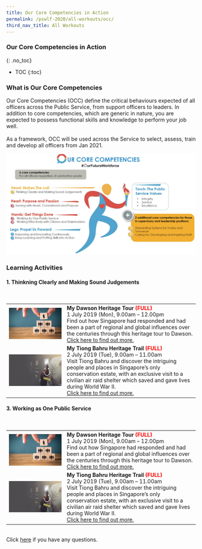 ```yaml
---
title: Our Core Competencies in Action
permalink: /pswlf-2020/all-workouts/occ/
third_nav_title: All Workouts
---
```

### **Our Core Competencies in Action**
{: .no_toc}
- TOC
{:toc}


### What is Our Core Competencies
Our Core Competencies (OCC) define the critical behaviours expected of all officers across the Public Service, from support officers to leaders. In addition to core competencies, which are generic in nature, you are expected to possess functional skills and knowledge to perform your job well.
<br><br>
As a framework, OCC will be used across the Service to select, assess, train and develop all officers from Jan 2021.

![OCC Running Man](/images/occrunningman.png)

### Learning Activities
#### 1. Thinkning Clearly and Making Sound Judgements
<br>
<table>
<tr>
    <td>
      <a href="/events/learning-journeys/event-details/LJ_DawsonTour"> <img src="/images/Engage2.jpeg" /></a>
    </td>
    <td>
      <b>My Dawson Heritage Tour<font color="red"> (FULL)</font></b>
      <br>1 July 2019 (Mon), 9.00am – 12.00pm 
      <br>Find out how Singapore had responded and had been a part of regional and global influences over the centuries through this heritage tour to Dawson.
      <br><a href="/events/learning-journeys/event-details/LJ_DawsonTour">Click here to find out more.</a>
    </td>
</tr>  
<tr>
    <td>
      <a href="/events/learning-journeys/event-details/LJ_TBHT"> <img src="/images/Serve1.jpg" /></a>
    </td>
    <td>
      <b>My Tiong Bahru Heritage Trail<font color="red"> (FULL)</font></b>
      <br>2 July 2019 (Tue), 9.00am – 11.00am 
      <br>Visit Tiong Bahru and discover the intriguing people and places in Singapore’s only conservation estate, with an exclusive visit to a civilian air raid shelter which saved and gave lives during World War II.
      <br><a href="/events/learning-journeys/event-details/LJ_TBHT">Click here to find out more.</a>
    </td>
</tr>  
</table>

#### 3. Working as One Public Service
<br>
<table>
<tr>
    <td>
      <a href="/events/learning-journeys/event-details/LJ_DawsonTour"> <img src="/images/Engage2.jpeg" /></a>
    </td>
    <td>
      <b>My Dawson Heritage Tour<font color="red"> (FULL)</font></b>
      <br>1 July 2019 (Mon), 9.00am – 12.00pm 
      <br>Find out how Singapore had responded and had been a part of regional and global influences over the centuries through this heritage tour to Dawson.
      <br><a href="/events/learning-journeys/event-details/LJ_DawsonTour">Click here to find out more.</a>
    </td>
</tr>  
<tr>
    <td>
      <a href="/events/learning-journeys/event-details/LJ_TBHT"> <img src="/images/Serve1.jpg" /></a>
    </td>
    <td>
      <b>My Tiong Bahru Heritage Trail<font color="red"> (FULL)</font></b>
      <br>2 July 2019 (Tue), 9.00am – 11.00am 
      <br>Visit Tiong Bahru and discover the intriguing people and places in Singapore’s only conservation estate, with an exclusive visit to a civilian air raid shelter which saved and gave lives during World War II.
      <br><a href="/events/learning-journeys/event-details/LJ_TBHT">Click here to find out more.</a>
    </td>
</tr>  
</table>





<br> Click [here](/events/learning-festival/faq) if you have any questions.
